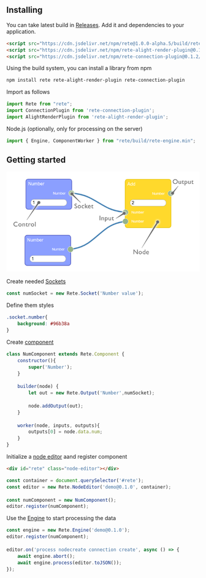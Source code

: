 ## Installing

You can take latest build in [Releases](https://github.com/retejs/rete/releases). Add it and dependencies to your application.

```html
<script src="https://cdn.jsdelivr.net/npm/rete@1.0.0-alpha.5/build/rete.min.js"></script>
<script src="https://cdn.jsdelivr.net/npm/rete-alight-render-plugin@0.1.4/build/alight-render-plugin.min.js"></script>
<script src="https://cdn.jsdelivr.net/npm/rete-connection-plugin@0.1.2/build/connection-plugin.min.js"></script>
```
Using the build system, you can install a library from npm
```bash
npm install rete rete-alight-render-plugin rete-connection-plugin
```
Import as follows
```js
import Rete from "rete";
import ConnectionPlugin from 'rete-connection-plugin';
import AlightRenderPlugin from 'rete-alight-render-plugin';
```
Node.js (optionally, only for processing on the server)
```js
import { Engine, ComponentWorker } from "rete/build/rete-engine.min";
```

## Getting started

![Editor components](assets/editor.png)

Create needed [Sockets](Sockets)
```js
const numSocket = new Rete.Socket('Number value');
```
Define them styles
```css
.socket.number{
    background: #96b38a
}
```

Create [component](Components)
```js
class NumComponent extends Rete.Component {
    constructor(){
        super('Number');
    }
    
    builder(node) {
        let out = new Rete.Output('Number',numSocket); 

        node.addOutput(out);
    }

    worker(node, inputs, outputs){
        outputs[0] = node.data.num;
    }
}
```
Initialize a [node editor](Editor) aand register component
```html
<div id="rete" class="node-editor"></div>
```
```js
const container = document.querySelector('#rete');
const editor = new Rete.NodeEditor('demo@0.1.0', container);

const numComponent = new NumComponent();
editor.register(numComponent);
```
Use the [Engine](Engine) to start processing the data
```js
const engine = new Rete.Engine('demo@0.1.0');
editor.register(numComponent);

editor.on('process nodecreate connection create', async () => {
    await engine.abort();            
    await engine.process(editor.toJSON());            
});
```